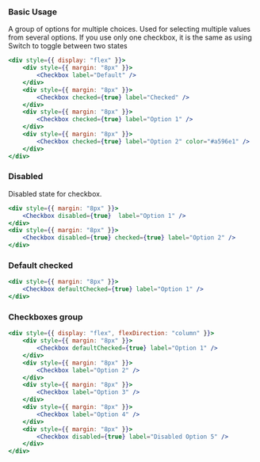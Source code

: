 ### Basic Usage

A group of options for multiple choices.
Used for selecting multiple values from several options.
If you use only one checkbox, it is the same as using Switch to toggle between two states

```jsx
<div style={{ display: "flex" }}>
    <div style={{ margin: "8px" }}>
        <Checkbox label="Default" />
    </div>
    <div style={{ margin: "8px" }}>
        <Checkbox checked={true} label="Checked" />
    </div>
    <div style={{ margin: "8px" }}>
        <Checkbox checked={true} label="Option 1" />
    </div>
    <div style={{ margin: "8px" }}>
        <Checkbox checked={true} label="Option 2" color="#a596e1" />
    </div>
</div>
```

### Disabled

Disabled state for checkbox.

```jsx
<div style={{ margin: "8px" }}>
    <Checkbox disabled={true}  label="Option 1" />
</div>
<div style={{ margin: "8px" }}>
    <Checkbox disabled={true} checked={true} label="Option 2" />
</div>
```

### Default checked

```jsx
<div style={{ margin: "8px" }}>
    <Checkbox defaultChecked={true} label="Option 1" />
</div>
```

### Checkboxes group

```jsx
<div style={{ display: "flex", flexDirection: "column" }}>
    <div style={{ margin: "8px" }}>
        <Checkbox defaultChecked={true} label="Option 1" />
    </div>
    <div style={{ margin: "8px" }}>
        <Checkbox label="Option 2" />
    </div>
    <div style={{ margin: "8px" }}>
        <Checkbox label="Option 3" />
    </div>
    <div style={{ margin: "8px" }}>
        <Checkbox label="Option 4" />
    </div>
    <div style={{ margin: "8px" }}>
        <Checkbox disabled={true} label="Disabled Option 5" />
    </div>
</div>
```
